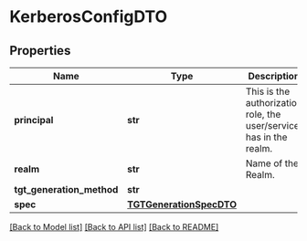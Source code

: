 # KerberosConfigDTO

## Properties
Name | Type | Description | Notes
------------ | ------------- | ------------- | -------------
**principal** | **str** | This is the authorization role, the user/service has in the realm. | 
**realm** | **str** | Name of the Realm. | 
**tgt_generation_method** | **str** |  | [optional] 
**spec** | [**TGTGenerationSpecDTO**](TGTGenerationSpecDTO.md) |  | [optional] 

[[Back to Model list]](../README.md#documentation-for-models) [[Back to API list]](../README.md#documentation-for-api-endpoints) [[Back to README]](../README.md)

